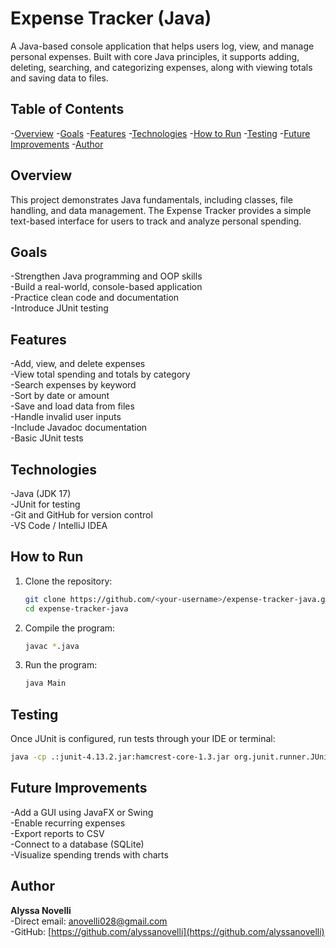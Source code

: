 # Expense Tracker (Java)
A Java-based console application that helps users log, view, and manage personal expenses. Built with core Java principles, it supports adding, deleting, searching, and categorizing expenses, along with viewing totals and saving data to files.

## Table of Contents
-[Overview](#overview)
-[Goals](#goals)
-[Features](#features)
-[Technologies](#technologies)
-[How to Run](#how-to-run)
-[Testing](#testing)
-[Future Improvements](#future-improvements)
-[Author](#author)

## Overview
This project demonstrates Java fundamentals, including classes, file handling, and data management. The Expense Tracker provides a simple text-based interface for users to track and analyze personal spending.

## Goals
-Strengthen Java programming and OOP skills  
-Build a real-world, console-based application  
-Practice clean code and documentation  
-Introduce JUnit testing

## Features
-Add, view, and delete expenses  
-View total spending and totals by category  
-Search expenses by keyword  
-Sort by date or amount  
-Save and load data from files  
-Handle invalid user inputs  
-Include Javadoc documentation  
-Basic JUnit tests

## Technologies
-Java (JDK 17)  
-JUnit for testing  
-Git and GitHub for version control  
-VS Code / IntelliJ IDEA

## How to Run
1. Clone the repository:
   ```bash
   git clone https://github.com/<your-username>/expense-tracker-java.git
   cd expense-tracker-java
   ```
2. Compile the program:
   ```bash
   javac *.java
   ```
3. Run the program:
   ```bash
   java Main
   ```

## Testing
Once JUnit is configured, run tests through your IDE or terminal:
```bash
java -cp .:junit-4.13.2.jar:hamcrest-core-1.3.jar org.junit.runner.JUnitCore ExpenseTest
```

## Future Improvements
-Add a GUI using JavaFX or Swing  
-Enable recurring expenses  
-Export reports to CSV  
-Connect to a database (SQLite)  
-Visualize spending trends with charts

## Author
**Alyssa Novelli**  
-Direct email: [anovelli028@gmail.com](mailto:anovelli028@gmail.com)  
-GitHub: [https://github.com/alyssanovelli](https://github.com/alyssanovelli)
